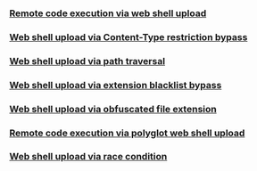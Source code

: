 ### [Remote code execution via web shell upload](https://portswigger.net/web-security/file-upload/lab-file-upload-remote-code-execution-via-web-shell-upload)


### [Web shell upload via Content-Type restriction bypass](https://portswigger.net/web-security/file-upload/lab-file-upload-web-shell-upload-via-content-type-restriction-bypass)


### [Web shell upload via path traversal](https://portswigger.net/web-security/file-upload/lab-file-upload-web-shell-upload-via-path-traversal)


### [Web shell upload via extension blacklist bypass](https://portswigger.net/web-security/file-upload/lab-file-upload-web-shell-upload-via-extension-blacklist-bypass)


### [Web shell upload via obfuscated file extension](https://portswigger.net/web-security/file-upload/lab-file-upload-web-shell-upload-via-obfuscated-file-extension)


### [Remote code execution via polyglot web shell upload](https://portswigger.net/web-security/file-upload/lab-file-upload-remote-code-execution-via-polyglot-web-shell-upload)


### [Web shell upload via race condition](https://portswigger.net/web-security/file-upload/lab-file-upload-web-shell-upload-via-race-condition)

